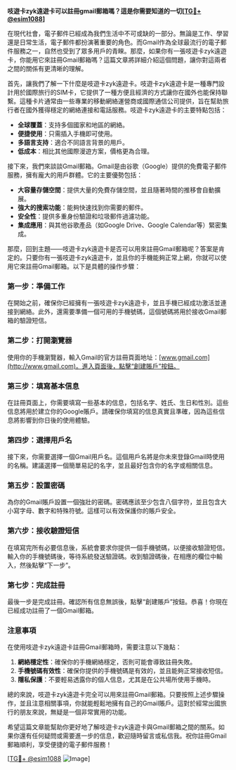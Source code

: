 **吱遊卡zyk遠遊卡可以註冊gmail郵箱嗎？這是你需要知道的一切[[TG💪+ @esim1088](https://t.me/s/esim1088)]**

在現代社會，電子郵件已經成為我們生活中不可或缺的一部分。無論是工作、學習還是日常生活，電子郵件都扮演著重要的角色。而Gmail作為全球最流行的電子郵件服務之一，自然也受到了眾多用戶的青睞。那麼，如果你有一張吱遊卡zyk遠遊卡，你能用它來註冊Gmail郵箱嗎？這篇文章將詳細介紹這個問題，讓你對這兩者之間的關係有更清晰的理解。

首先，讓我們了解一下什麼是吱遊卡zyk遠遊卡。吱遊卡zyk遠遊卡是一種專門設計用於國際旅行的SIM卡，它提供了一種方便且經濟的方式讓你在國外也能保持聯繫。這種卡片通常由一些專業的移動網絡運營商或國際通信公司提供，旨在幫助旅行者在國外獲得穩定的網絡連接和電話服務。吱遊卡zyk遠遊卡的主要特點包括：

- **全球覆蓋**：支持多個國家和地區的網絡。
- **便捷使用**：只需插入手機即可使用。
- **多語言支持**：適合不同語言背景的用戶。
- **低成本**：相比其他國際漫遊方案，價格更為合理。

接下來，我們來談談Gmail郵箱。Gmail是由谷歌（Google）提供的免費電子郵件服務，擁有龐大的用戶群體。它的主要優勢包括：

- **大容量存儲空間**：提供大量的免費存儲空間，並且隨著時間的推移會自動擴展。
- **強大的搜索功能**：能夠快速找到你需要的郵件。
- **安全性**：提供多重身份驗證和垃圾郵件過濾功能。
- **集成應用**：與其他谷歌產品（如Google Drive、Google Calendar等）緊密集成。

那麼，回到主題——吱遊卡zyk遠遊卡是否可以用來註冊Gmail郵箱呢？答案是肯定的。只要你有一張吱遊卡zyk遠遊卡，並且你的手機能夠正常上網，你就可以使用它來註冊Gmail郵箱。以下是具體的操作步驟：

### 第一步：準備工作

在開始之前，確保你已經擁有一張吱遊卡zyk遠遊卡，並且手機已經成功激活並連接到網絡。此外，還需要準備一個可用的手機號碼，這個號碼將用於接收Gmail郵箱的驗證短信。

### 第二步：打開瀏覽器

使用你的手機瀏覽器，輸入Gmail的官方註冊頁面地址：[www.gmail.com](http://www.gmail.com)。進入頁面後，點擊“創建賬戶”按鈕。

### 第三步：填寫基本信息

在註冊頁面上，你需要填寫一些基本的信息，包括名字、姓氏、生日和性別。這些信息將用於建立你的Google賬戶。請確保你填寫的信息真實且準確，因為這些信息將影響到你日後的使用體驗。

### 第四步：選擇用戶名

接下來，你需要選擇一個Gmail用戶名。這個用戶名將是你未來登錄Gmail時使用的名稱。建議選擇一個簡單易記的名字，並且最好包含你的名字或相關信息。

### 第五步：設置密碼

為你的Gmail賬戶設置一個強壯的密碼。密碼應該至少包含八個字符，並且包含大小寫字母、數字和特殊符號。這樣可以有效保護你的賬戶安全。

### 第六步：接收驗證短信

在填寫完所有必要信息後，系統會要求你提供一個手機號碼，以便接收驗證短信。輸入你的手機號碼後，等待系統發送驗證碼。收到驗證碼後，在相應的欄位中輸入，然後點擊“下一步”。

### 第七步：完成註冊

最後一步是完成註冊。確認所有信息無誤後，點擊“創建賬戶”按鈕。恭喜！你現在已經成功註冊了一個Gmail郵箱。

### 注意事項

在使用吱遊卡zyk遠遊卡註冊Gmail郵箱時，需要注意以下幾點：

1. **網絡穩定性**：確保你的手機網絡穩定，否則可能會導致註冊失敗。
2. **手機號碼有效性**：確保你提供的手機號碼是有效的，並且能夠正常接收短信。
3. **隱私保護**：不要輕易透露你的個人信息，尤其是在公共場所使用手機時。

總的來說，吱遊卡zyk遠遊卡完全可以用來註冊Gmail郵箱。只要按照上述步驟操作，並且注意相關事項，你就能輕鬆地擁有自己的Gmail賬戶。這對於經常出國旅行的朋友來說，無疑是一個非常實用的功能。

希望這篇文章能幫助你更好地了解吱遊卡zyk遠遊卡與Gmail郵箱之間的關系。如果你還有任何疑問或需要進一步的信息，歡迎隨時留言或私信我。祝你註冊Gmail郵箱順利，享受便捷的電子郵件服務！

[[TG💪+ @esim1088](https://t.me/s/esim1088) ![Image](https://i.postimg.cc/4NQfJmqS/Snipaste-2025-05-13-00-14-12.png)]